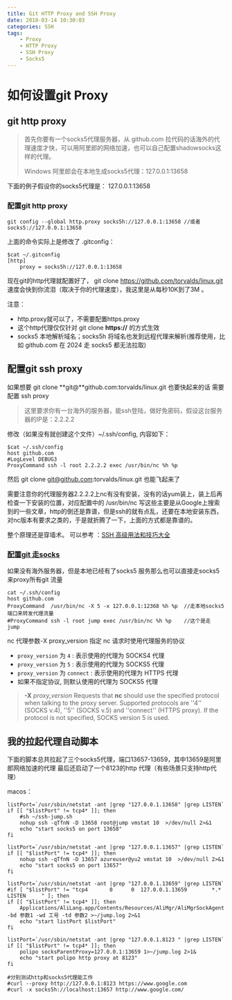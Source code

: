 ```yaml
---
title: Git HTTP Proxy and SSH Proxy 
date: 2018-03-14 10:30:03
categories: SSH
tags:
    - Proxy
    - HTTP Proxy
    - SSH Proxy
    - Socks5
---
```


# 如何设置git Proxy

## git http proxy 


> 首先你要有一个socks5代理服务器，从 github.com 拉代码的话海外的代理速度才快，可以用阿里郎的网络加速，也可以自己配置shadowsocks这样的代理。
> 
> Windows 阿里郎会在本地生成socks5代理：127.0.0.1:13658

下面的例子假设你的socks5代理是： 127.0.0.1:13658

### 配置git http proxy

    git config --global http.proxy socks5h://127.0.0.1:13658 //或者 socks5://127.0.0.1:13658

上面的命令实际上是修改了 .gitconfig：

    $cat ~/.gitconfig   
    [http]
    	proxy = socks5h://127.0.0.1:13658

现在git的http代理就配置好了， git clone https://github.com/torvalds/linux.git 速度会快到你流泪（取决于你的代理速度），我这里是从每秒10K到了3M 。

注意：

- http.proxy就可以了，不需要配置https.proxy
- 这个http代理仅仅针对 git clone **https://** 的方式生效
- socks5 本地解析域名；socks5h 将域名也发到远程代理来解析(推荐使用，比如 github.com 在 2024 走 socks5 都无法拉取)

## 配置git ssh proxy

如果想要 git clone **git@**github.com:torvalds/linux.git 也要快起来的话 需要配置 ssh proxy

> 这里要求你有一台海外的服务器，能ssh登陆，做好免密码，假设这台服务器的IP是：2.2.2.2


修改（如果没有就创建这个文件）~/.ssh/config, 内容如下：
    
    $cat ~/.ssh/config 
    host github.com
    #LogLevel DEBUG3
    ProxyCommand ssh -l root 2.2.2.2 exec /usr/bin/nc %h %p

然后 git clone git@github.com:torvalds/linux.git 也能飞起来了

需要注意你的代理服务器2.2.2.2上nc有没有安装，没有的话yum装上，装上后再检查一下安装的位置，对应配置中的 /usr/bin/nc
写这些主要是从Google上搜索到的一些文章，http的倒还是靠谱，但是ssh的就有点乱，还要在本地安装东西，对nc版本有要求之类的，于是就折腾了一下，上面的方式都是靠谱的。

整个原理还是穿墙术。 可以参考 ：[SSH 高级用法和技巧大全](https://www.atatech.org/articles/76026)  

### [配置git 走socks](https://superuser.com/questions/454210/how-can-i-use-ssh-with-a-socks-5-proxy)

如果没有海外服务器，但是本地已经有了socks5 服务那么也可以直接走socks5来proxy所有git 流量

```
cat ~/.ssh/config
host github.com
ProxyCommand  /usr/bin/nc -X 5 -x 127.0.0.1:12368 %h %p  //走本地socks5端口来转发代理流量
#ProxyCommand ssh -l root jump exec /usr/bin/nc %h %p    //这个是走 jump
```

nc 代理参数-X proxy_version 指定 nc 请求时使用代理服务的协议

- `proxy_version` 为 `4` : 表示使用的代理为 SOCKS4 代理
- `proxy_version` 为 `5` : 表示使用的代理为 SOCKS5 代理
- `proxy_version` 为 `connect` : 表示使用的代理为 HTTPS 代理
- 如果不指定协议, 则默认使用的代理为 SOCKS5 代理

> **-X** *proxy_version*
> Requests that **nc** should use the specified protocol when talking to the proxy server. Supported protocols are ''4'' (SOCKS v.4), ''5'' (SOCKS v.5) and ''connect'' (HTTPS proxy). If the protocol is not specified, SOCKS version 5 is used.



## 我的拉起代理自动脚本

下面的脚本总共拉起了三个socks5代理，端口13657-13659，其中13659是阿里郎网络加速的代理
最后还启动了一个8123的http 代理（有些场景只支持http代理）

macos：
```
listPort=`/usr/sbin/netstat -ant |grep "127.0.0.1.13658" |grep LISTEN`
if [[ "$listPort" != tcp4* ]]; then
    #sh ~/ssh-jump.sh
    nohup ssh -qTfnN -D 13658 root@jump vmstat 10  >/dev/null 2>&1
    echo "start socks5 on port 13658"
fi

listPort=`/usr/sbin/netstat -ant |grep "127.0.0.1.13657" |grep LISTEN`
if [[ "$listPort" != tcp4* ]]; then
    nohup ssh -qTfnN -D 13657 azureuser@yu2 vmstat 10  >/dev/null 2>&1
    echo "start socks5 on port 13657"
fi

listPort=`/usr/sbin/netstat -ant |grep "127.0.0.1.13659" |grep LISTEN`
#if [ "$listPort" != "tcp4       0      0  127.0.0.1.13659        *.*                    LISTEN     " ]; then
if [[ "$listPort" != tcp4* ]]; then
    Applications/AliLang.app/Contents/Resources/AliMgr/AliMgrSockAgent -bd 参数1 -wd 工号 -td 参数2 >~/jump.log 2>&1
    echo "start listPort $listPort"
fi

listPort=`/usr/sbin/netstat -ant |grep "127.0.0.1.8123 " |grep LISTEN`
if [[ "$listPort" != tcp4* ]]; then
    polipo socksParentProxy=127.0.0.1:13659 1>~/jump.log 2>1&
    echo "start polipo http proxy at 8123"
fi

#分别测试http和socks5代理能工作
#curl --proxy http://127.0.0.1:8123 https://www.google.com
#curl -x socks5h://localhost:13657 http://www.google.com/
```
